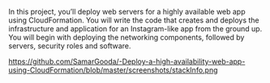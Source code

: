 In this project, you’ll deploy web servers for a highly available web app using CloudFormation. You will write the code that creates and deploys the infrastructure and application for an Instagram-like app from the ground up. You will begin with deploying the networking components, followed by servers, security roles and software.

https://github.com/SamarGooda/-Deploy-a-high-availability-web-app-using-CloudFormation/blob/master/screenshots/stackInfo.png
